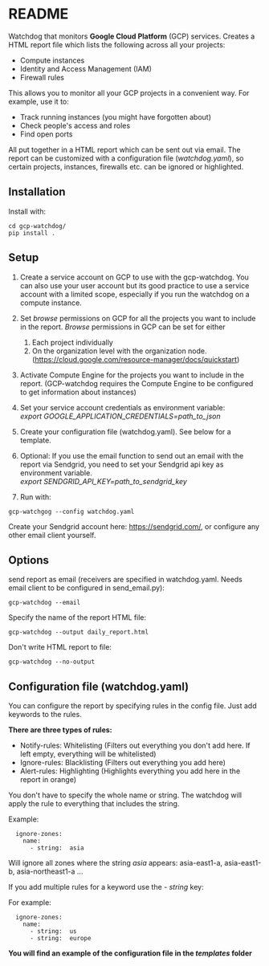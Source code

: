 # README #

Watchdog that monitors **Google Cloud Platform** (GCP) services. Creates a HTML report file which lists the following across all your projects:

*  Compute instances 
*  Identity and Access Management (IAM) 
*  Firewall rules 

This allows you to monitor all your GCP projects in a convenient way. For example, use it to:

* Track running instances (you might have forgotten about)
* Check people's access and roles
* Find open ports 

All put together in a HTML report which can be sent out via email. The report can be customized with a configuration file (*watchdog.yaml*), so certain projects, instances, firewalls etc. can be ignored or highlighted. 


## Installation

Install with: 

```
cd gcp-watchdog/
pip install .
```


## Setup 
1. Create a service account on GCP to use with the gcp-watchdog. You can also use your user account but its good practice to use a service account with a limited scope, especially if you run the watchdog on a compute instance.   

2. Set *browse* permissions on GCP for all the projects you want to include in the report. *Browse* permissions in GCP can be set for either
    1. Each project individually
    2. On the organization level with the organization node. (https://cloud.google.com/resource-manager/docs/quickstart)    

3. Activate Compute Engine for the projects you want to include in the report. (GCP-watchdog requires the Compute Engine to be configured to get information about instances)  

4. Set your service account credentials as environment variable:  
*export GOOGLE_APPLICATION_CREDENTIALS=path_to_json*


5. Create your configuration file (watchdog.yaml). See below for a template.   

6. Optional: If you use the email function to send out an email with the report via Sendgrid, you need to set your Sendgrid api key as environment variable.  
*export SENDGRID_API_KEY=path_to_sendgrid_key* 

7. Run with:
```
gcp-watchgog --config watchdog.yaml
```
   
Create your Sendgrid account here: https://sendgrid.com/, or configure any other email client yourself.

## Options 
send report as email (receivers are specified in watchdog.yaml. Needs email client to be configured in send_email.py):

```
gcp-watchdog --email 
```
Specify the name of the report HTML file:

```
gcp-watchdog --output daily_report.html
```
Don't write HTML report to file:

```
gcp-watchdog --no-output 
```

## Configuration file (watchdog.yaml)
You can configure the report by specifying rules in the config file. Just add keywords to the rules.  

**There are three types of rules:**  

* Notify-rules: Whitelisting (Filters out everything you don't add here. If left empty, everything will be whitelisted)
* Ignore-rules: Blacklisting (Filters out everything you add here)
* Alert-rules: Highlighting (Highlights everything you add here in the report in orange)


You don't have to specify the whole name or string. The watchdog will apply the rule to everything that includes the string. 

Example: 
```
  ignore-zones:  
    name:
      - string:  asia     
```
Will ignore all zones where the string *asia* appears: asia-east1-a, asia-east1-b, asia-northeast1-a ...  


If you add multiple rules for a keyword use the *- string* key:

For example:

```
  ignore-zones:  
    name:
      - string:  us   
      - string:  europe   
```
 
**You will find an example of the configuration file in the *templates* folder**
